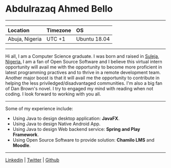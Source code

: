 # Abdulrazaq Ahmed Bello

---

Location | Timezone | OS
:--- | :--- | :---
Abuja, Nigeria | UTC +1 | Ubuntu 18.04

---

Hi all, I am a Computer Science graduate. I was born and raised in [Suleja, Nigeria.](https://en.wikipedia.org/wiki/Suleja) I am a fan of Open Source Software and I believe this virtual intern opportunity will avail me with the opportunity to become more proficient in latest programming practives and to thrive in a remote development team. Another major boost is that it will avail me the opportunity to contribute in helping the less priviledged/disadvantaged communities. 
I'm also a big fan of Dan Brown's novel. I try to engaged my mind with reading when not coding.
I look forward to working with you all.

---

Some of my experience include:

* Using Java to design desktop application: **JavaFX**.
* Using Java to design Native Android App.
* Using Java to design Web backend service: **Spring and Play Framework**.
* Using Open Source Software to provide solution: **Chamilo LMS** and **Moodle**.

---

[Linkedin](https://www.linkedin.com/in/abdulrazaq-ahmed-52a00668) | [Twitter](https://www.twitter.com/ibnahmadbello) | [Github](https://github.com/ibnahmadbello)
